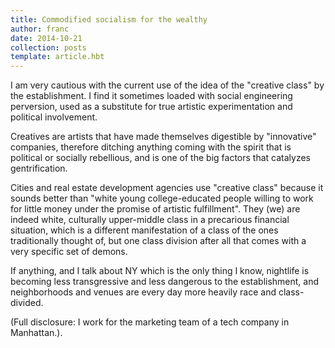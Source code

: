 ```yaml
---
title: Commodified socialism for the wealthy
author: franc
date: 2014-10-21
collection: posts
template: article.hbt
---
```


I am very cautious with the current use of the idea of the "creative class" by the establishment. I find it sometimes loaded with social engineering perversion, used as a substitute for true artistic experimentation and political involvement. 

Creatives are artists that have made themselves digestible by "innovative" companies, therefore ditching anything coming with the spirit that is political or socially rebellious, and is one of the big factors that catalyzes gentrification. 

Cities and real estate development agencies use "creative class" because it sounds better than "white young college-educated people willing to work for little money under the promise of artistic fulfillment". They (we) are indeed white, culturally upper-middle class in a precarious financial situation, which is a different manifestation of a class of the ones traditionally thought of, but one class division after all that comes with a very specific set of demons.

If anything, and I talk about NY which is the only thing I know, nightlife is becoming less transgressive and less dangerous to the establishment, and neighborhoods and venues are every day more heavily race and class-divided. 

(Full disclosure: I work for the marketing team of a tech company in Manhattan.).